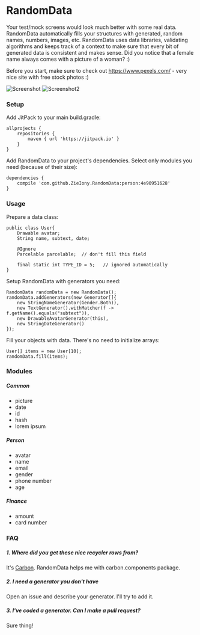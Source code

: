 # RandomData

Your test/mock screens would look much better with some real data. RandomData automatically fills your structures with generated, random names, numbers, images, etc. RandomData uses data libraries, validating algorithms and keeps track of a context to make sure that every bit of generated data is consistent and makes sense. Did you notice that a female name always comes with a picture of a woman? :)

Before you start, make sure to check out https://www.pexels.com/ - very nice site with free stock photos :)

![Screenshot](https://github.com/ZieIony/RandomData/blob/master/images/screenshot.png)
![Screenshot2](https://github.com/ZieIony/RandomData/blob/master/images/screenshot2.png)

### Setup

Add JitPack to your main build.gradle:

    allprojects {
        repositories {
            maven { url 'https://jitpack.io' }
        }
    }
    
Add RandomData to your project's dependencies. Select only modules you need (because of their size):
    
    dependencies {
        compile 'com.github.ZieIony.RandomData:person:4e90951628'
    }

### Usage

Prepare a data class:

    public class User{
        Drawable avatar;
        String name, subtext, date;
        
        @Ignore
        Parcelable parcelable;  // don't fill this field
        
        final static int TYPE_ID = 5;   // ignored automatically
    }

Setup RandomData with generators you need:

    RandomData randomData = new RandomData();
    randomData.addGenerators(new Generator[]{
        new StringNameGenerator(Gender.Both)),
        new TextGenerator().withMatcher(f -> f.getName().equals("subtext")),
        new DrawableAvatarGenerator(this),
        new StringDateGenerator()
    });

Fill your objects with data. There's no need to initialize arrays:

    User[] items = new User[10];
    randomData.fill(items);

### Modules

##### Common

 - picture
 - date
 - id
 - hash
 - lorem ipsum

##### Person

 - avatar
 - name
 - email
 - gender
 - phone number
 - age
 
##### Finance

 - amount
 - card number
 
### FAQ

##### 1. Where did you get these nice recycler rows from?

It's [Carbon](https://github.com/ZieIony/Carbon). RandomData helps me with carbon.components package.

##### 2. I need a generator you don't have

Open an issue and describe your generator. I'll try to add it.

##### 3. I've coded a generator. Can I make a pull request?

Sure thing!
